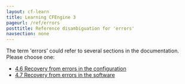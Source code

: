```yaml
---
layout: cf-learn
title: Learning CFEngine 3
pageurl: /ref/errors
posttitle: Reference disambiguation for 'errors'
navsection: none
---
```


The term 'errors' could refer to several sections in the documentation. Please choose one:

- [4.6 Recovery from errors in the configuration](https://cfengine.com/manuals/cf3-reference.html#Recovery-from-errors-in-the-configuration)
- [4.7 Recovery from errors in the software](https://cfengine.com/manuals/cf3-reference.html#Recovery-from-errors-in-the-software)
